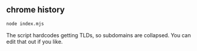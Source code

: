 ## chrome history

```bash
node index.mjs
```

The script hardcodes getting TLDs, so subdomains are collapsed. You can edit that out if you like.
